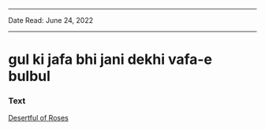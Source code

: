 ***
Date Read: June 24, 2022
***

# gul ki jafa bhi jani dekhi vafa-e bulbul

### Text
[Desertful of Roses](http://www.columbia.edu/itc/mealac/pritchett/00garden/02c/0265/index_0265.html)

